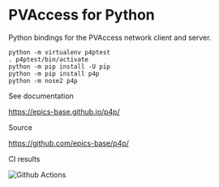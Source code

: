 PVAccess for Python
===================

Python bindings for the PVAccess network client and server.

    python -m virtualenv p4ptest
    . p4ptest/bin/activate
    python -m pip install -U pip
    python -m pip install p4p
    python -m nose2 p4p

See documentation

https://epics-base.github.io/p4p/

Source

https://github.com/epics-base/p4p/

CI results

![Github Actions](https://github.com/epics-base/p4p/workflows/P4P/badge.svg)
